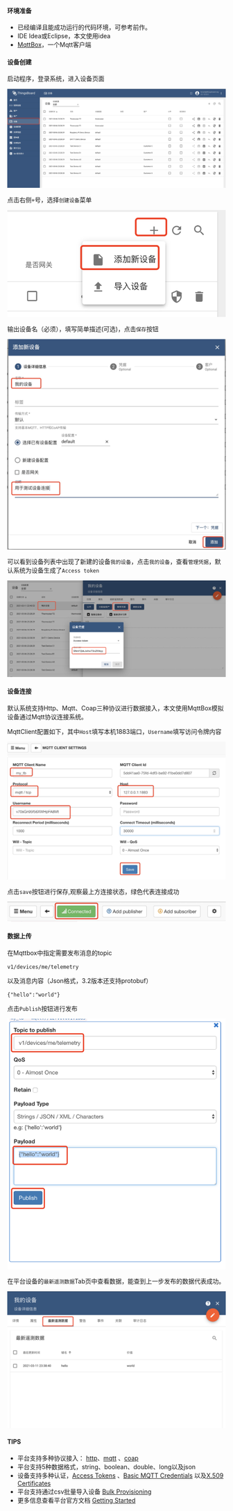 #### 环境准备

- 已经编译且能成功运行的代码环境，可参考前作。
- IDE Idea或Eclipse，本文使用idea
- [MqttBox](http://workswithweb.com/mqttbox.html)，一个Mqtt客户端


#### 设备创建
启动程序，登录系统，进入设备页面

![设备页](../image/设备页.png)

点击右侧`+`号，选择`创建设备`菜单

![设备新建](../image/设备新建.png)

输出设备名（必须），填写简单描述(可选)，点击`保存`按钮

![设备保存](../image/设备保存.png)

可以看到设备列表中出现了新建的设备`我的设备`，点击`我的设备`，查看`管理凭据`，默认系统为设备生成了`Access token`

![设备凭据查看](../image/设备凭据查看.png)



#### 设备连接

默认系统支持Http、Mqtt、Coap三种协议进行数据接入，本文使用MqttBox模拟设备通过Mqtt协议连接系统。

MqttClient配置如下，其中`Host`填写本机1883端口，`Username`填写访问令牌内容

![Mqtt客户端配置](../image/Mqtt客户端配置.png)

点击`save`按钮进行保存,观察最上方连接状态，绿色代表连接成功

![Mqtt连接状态](../image/Mqtt连接状态.jpg)



#### 数据上传

在Mqttbox中指定需要发布消息的topic

```
v1/devices/me/telemetry
```

以及消息内容（Json格式，3.2版本还支持protobuf）

```
{"hello":"world"}
```

点击`Publish`按钮进行发布

![Mqtt发送数据](../image/Mqtt发送数据.png)

在平台设备的`最新遥测数据`Tab页中查看数据，能查到上一步发布的数据代表成功。

![遥测数据查看](../image/遥测数据查看.png)

#### TIPS

* 平台支持多种协议接入： [http](https://thingsboard.io/docs/reference/http-api/)、[mqtt](https://thingsboard.io/docs/reference/mqtt-api/) 、[coap](https://thingsboard.io/docs/reference/coap-api/)
* 平台支持5种数据格式，string、boolean、double、long以及json
* 设备支持多种认证，[Access Tokens](https://thingsboard.io/docs/user-guide/access-token/) 、[Basic MQTT Credentials](https://thingsboard.io/docs/user-guide/basic-mqtt/) 以及[X.509 Certificates](https://thingsboard.io/docs/user-guide/certificates/) 
* 平台支持通过csv批量导入设备 [Bulk Provisioning](https://thingsboard.io/docs/user-guide/bulk-provisioning/)
* 更多信息查看平台官方文档 [Getting Started](https://thingsboard.io/docs/getting-started-guides/helloworld/?connectdevice=mqtt-windows#introduction)




